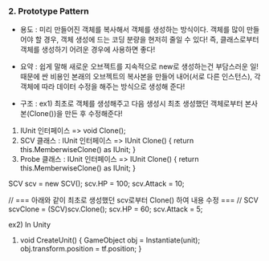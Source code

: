 ### 2. Prototype Pattern

- 용도 :
  미리 만들어진 객체를 복사해서 객체를 생성하는 방식이다.
  객체를 많이 만들어야 할 경우, 객체 생성에 드는 코딩 분량을 현저히 줄일 수 있다!
  즉, 클래스로부터 객체를 생성하기 어려운 경우에 사용하면 좋다!

- 요약 :
  쉽게 말해 새로운 오브젝트를 지속적으로 new로 생성하는건 부담스러운 일!
  때문에 싼 비용인 본래의 오브젝트의 복사본을 만들어 내어(서로 다른 인스턴스),
  각 객체에 따라 데이터 수정을 해주는 방식으로 생성해 준다!

- 구조 :
  ex1)
  최초로 객체를 생성해주고
  다음 생성시 최초 생성했던 객체로부터 본사본(Clone())을 만든 후 수정해준다!

1. IUnit 인터페이스 => void Clone();
2. SCV 클래스 : IUnit 인터페이스 => IUnit Clone() { return this.MemberwiseClone() as IUnit; }
3. Probe 클래스 : IUnit 인터페이스 => IUnit Clone() { return this.MemberwiseClone() as IUnit; }

SCV scv = new SCV();
scv.HP = 100;
scv.Attack = 10;

// === 아래와 같이 최초로 생성했던 scv로부터 Clone() 하여 내용 수정 === //
SCV scvClone = (SCV)scv.Clone();
scv.HP = 60;
scv.Attack = 5;

ex2) In Unity

1.  void CreateUnit()
    {
    GameObject obj = Instantiate(unit);
    obj.transform.position = tf.position;
    }
